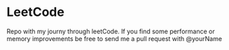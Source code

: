 # LeetCode
Repo with my journy through leetCode. If you find some performance or memory improvements  be free to send me a pull request with @yourName
